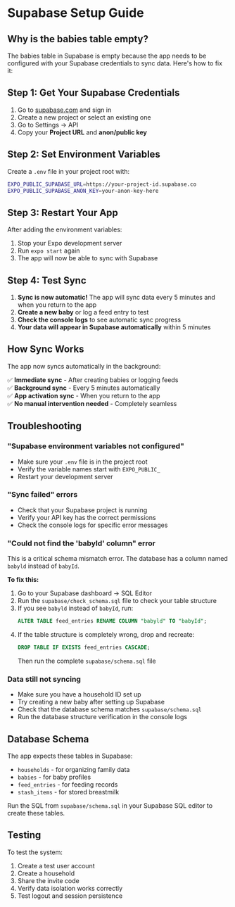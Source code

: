 # Supabase Setup Guide

## Why is the babies table empty?

The babies table in Supabase is empty because the app needs to be configured with your Supabase credentials to sync data. Here's how to fix it:

## Step 1: Get Your Supabase Credentials

1. Go to [supabase.com](https://supabase.com) and sign in
2. Create a new project or select an existing one
3. Go to Settings → API
4. Copy your **Project URL** and **anon/public key**

## Step 2: Set Environment Variables

Create a `.env` file in your project root with:

```bash
EXPO_PUBLIC_SUPABASE_URL=https://your-project-id.supabase.co
EXPO_PUBLIC_SUPABASE_ANON_KEY=your-anon-key-here
```

## Step 3: Restart Your App

After adding the environment variables:

1. Stop your Expo development server
2. Run `expo start` again
3. The app will now be able to sync with Supabase

## Step 4: Test Sync

1. **Sync is now automatic!** The app will sync data every 5 minutes and when you return to the app
2. **Create a new baby** or log a feed entry to test
3. **Check the console logs** to see automatic sync progress
4. **Your data will appear in Supabase automatically** within 5 minutes

## How Sync Works

The app now syncs automatically in the background:

✅ **Immediate sync** - After creating babies or logging feeds  
✅ **Background sync** - Every 5 minutes automatically  
✅ **App activation sync** - When you return to the app  
✅ **No manual intervention needed** - Completely seamless

## Troubleshooting

### "Supabase environment variables not configured"

-   Make sure your `.env` file is in the project root
-   Verify the variable names start with `EXPO_PUBLIC_`
-   Restart your development server

### "Sync failed" errors

-   Check that your Supabase project is running
-   Verify your API key has the correct permissions
-   Check the console logs for specific error messages

### "Could not find the 'babyld' column" error

This is a critical schema mismatch error. The database has a column named `babyld` instead of `babyId`.

**To fix this:**

1. Go to your Supabase dashboard → SQL Editor
2. Run the `supabase/check_schema.sql` file to check your table structure
3. If you see `babyld` instead of `babyId`, run:
    ```sql
    ALTER TABLE feed_entries RENAME COLUMN "babyld" TO "babyId";
    ```
4. If the table structure is completely wrong, drop and recreate:
    ```sql
    DROP TABLE IF EXISTS feed_entries CASCADE;
    ```
    Then run the complete `supabase/schema.sql` file

### Data still not syncing

-   Make sure you have a household ID set up
-   Try creating a new baby after setting up Supabase
-   Check that the database schema matches `supabase/schema.sql`
-   Run the database structure verification in the console logs

## Database Schema

The app expects these tables in Supabase:

-   `households` - for organizing family data
-   `babies` - for baby profiles
-   `feed_entries` - for feeding records
-   `stash_items` - for stored breastmilk

Run the SQL from `supabase/schema.sql` in your Supabase SQL editor to create these tables.

## Testing

To test the system:

1. Create a test user account
2. Create a household
3. Share the invite code
4. Verify data isolation works correctly
5. Test logout and session persistence

